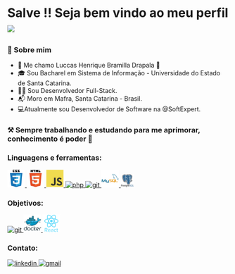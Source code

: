 # Salve !! Seja bem vindo ao meu perfil <img src="https://github.com/blackcater/blackcater/raw/main/images/Hi.gif" height="32" />

### :book: Sobre mim 

- :metal: Me chamo Luccas Henrique Bramilla Drapala 	:triangular_flag_on_post:
- :mortar_board: Sou Bacharel em Sistema de Informação - Universidade do Estado de Santa Catarina.
- :technologist: Sou Desenvolvedor Full-Stack.
- :mailbox_with_mail: Moro em Mafra, Santa Catarina - Brasil.
- :computer:Atualmente sou Desenvolvedor de Software na @SoftExpert.

### :hammer_and_pick: Sempre trabalhando e estudando para me aprimorar, conhecimento é poder :triangular_flag_on_post:

<h3 align="left">Linguagens e ferramentas:</h3>

  <a href="https://www.w3schools.com/css/" target="_blank"> 
    <img src="https://raw.githubusercontent.com/devicons/devicon/master/icons/css3/css3-original-wordmark.svg" alt="css3" width="40" height="40"/> 
  </a>
  <a href="https://www.w3.org/html/" target="_blank"> 
    <img src="https://raw.githubusercontent.com/devicons/devicon/master/icons/html5/html5-original-wordmark.svg" alt="html5" width="40" height="40"/> 
  </a> 
  <a href="https://developer.mozilla.org/en-US/docs/Web/JavaScript" target="_blank"> <img src="https://raw.githubusercontent.com/devicons/devicon/master/icons/javascript/javascript-original.svg" alt="javascript" width="40" height="40"/> 
  </a> 
  <a href="https://www.php.net/" target="_blank"> 
    <img src="https://www.php.net/images/logos/new-php-logo.svg" alt="php" width="70" height="45"/> 
  </a>
  <a href="https://git-scm.com/" target="_blank"> 
    <img src="https://www.vectorlogo.zone/logos/git-scm/git-scm-icon.svg" alt="git" width="40" height="40"/> 
  </a>
  <a href="https://www.mysql.com/" target="_blank"> <img src="https://raw.githubusercontent.com/devicons/devicon/master/icons/mysql/mysql-original-wordmark.svg" alt="mysql" width="40" height="40"/> 
  </a>  
  <a href="https://www.postgresql.org" target="_blank"> <img src="https://raw.githubusercontent.com/devicons/devicon/master/icons/postgresql/postgresql-original-wordmark.svg" alt="linkedin" width="30" height="30"/> 
  </a>
  
  <h3 align="left">Objetivos:</h3>
  
  <a href="https://laravel.com/" target="_blank"> 
    <img src="https://laravel.com/img/logomark.min.svg" alt="git" width="40" height="40"/> 
  </a> 
  <a href="https://www.docker.com/" target="_blank"> 
    <img src="https://raw.githubusercontent.com/devicons/devicon/master/icons/docker/docker-original-wordmark.svg" alt="docker" width="40" height="40"/> 
  </a> 
  <a href="https://pt-br.reactjs.org/" target="_blank"> <img src="https://raw.githubusercontent.com/devicons/devicon/master/icons/react/react-original-wordmark.svg" width="40" height="40"/> 
  </a>  

<h3 align="left">Contato:</h3>

  <a href="https://www.linkedin.com/in/luccas-henrique-brambilla-drapala-6b4672153/" target="_blank"> 
    <img src="https://raw.githubusercontent.com/rahuldkjain/github-profile-readme-generator/master/src/images/icons/Social/linked-in-alt.svg" alt="linkedin" width="30"       height="30"/> 
  </a> 
  <a href="mailto:name@rapidtables.com" target="_blank">
    <img src="https://upload.wikimedia.org/wikipedia/commons/thumb/0/0b/Logo_Gmail_%282015-2020%29.svg/256px-Logo_Gmail_%282015-2020%29.svg.png" alt="gmail" width="30" height="20"/></a>
